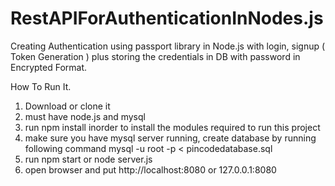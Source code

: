 # RestAPIForAuthenticationInNodes.js
Creating Authentication using passport library in Node.js with login, signup ( Token Generation ) plus storing the credentials in DB with password in Encrypted Format. 

How To Run It.
1) Download or clone it
2) must have node.js and mysql
3) run npm install inorder to install the modules required to run this project
4) make sure you have mysql server running, create database by running following command
mysql -u root -p < pincodedatabase.sql
5) run npm start or node server.js
6) open browser and put http://localhost:8080 or 127.0.0.1:8080
